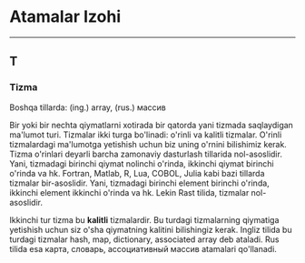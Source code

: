 # Atamalar Izohi
---


## T

### Tizma

Boshqa tillarda: (ing.) array, (rus.) массив

Bir yoki bir nechta qiymatlarni xotirada bir qatorda yani tizmada saqlaydigan ma'lumot turi. Tizmalar ikki turga bo'linadi: o'rinli va kalitli tizmalar. O'rinli tizmalardagi ma'lumotga yetishish uchun biz uning o'rnini bilishimiz kerak. Tizma o'rinlari deyarli barcha zamonaviy dasturlash tillarida nol-asoslidir. Yani, tizmadagi birinchi qiymat nolinchi o'rinda, ikkinchi qiymat birinchi o'rinda va hk. Fortran, Matlab, R, Lua, COBOL, Julia kabi bazi tillarda tizmalar bir-asoslidir. Yani, tizmadagi birinchi element birinchi o'rinda, ikkinchi element ikkinchi o'rinda va hk. Lekin Rast tilida, tizmalar nol-asoslidir.

Ikkinchi tur tizma bu **kalitli** tizmalardir. Bu turdagi tizmalarning qiymatiga yetishish uchun siz o'sha qiymatning kalitini bilishingiz kerak. Ingliz tilida bu turdagi tizmalar hash, map, dictionary, associated array deb ataladi. Rus tilida esa карта, словарь, ассоциативный массив atamalari qo'llanadi.
